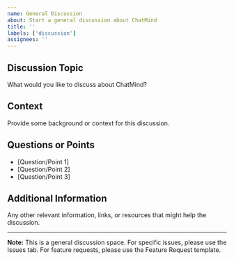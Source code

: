```yaml
---
name: General Discussion
about: Start a general discussion about ChatMind
title: ''
labels: ['discussion']
assignees: ''
---
```


## Discussion Topic

What would you like to discuss about ChatMind?

## Context

Provide some background or context for this discussion.

## Questions or Points

- [Question/Point 1]
- [Question/Point 2]
- [Question/Point 3]

## Additional Information

Any other relevant information, links, or resources that might help the discussion.

---

**Note:** This is a general discussion space. For specific issues, please use the Issues tab. For feature requests, please use the Feature Request template. 
